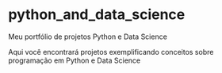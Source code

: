 # python_and_data_science

Meu portfólio de projetos Python e Data Science

Aqui você encontrará projetos exemplificando conceitos sobre programação em Python e Data Science
